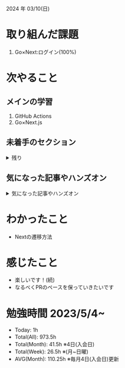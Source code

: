 
2024 年 03/10(日)

# 取り組んだ課題
1. Go×Next:ログイン(100%)
 
# 次やること

## メインの学習

1. GitHub Actions
2. Go×Next.js

## 未着手のセクション

<details>

<summary>残り</summary>

### インフラ側
* 継続的インテグレーション
* Terraform

</details>

## 気になった記事やハンズオン

<details>

<summary>気になった記事やハンズオン</summary>

### Go
1. [古典学派的テストとGoで考える持続可能なアーキテクチャ入門](https://zenn.dev/jy8752/books/73769005e6afa9/viewer/chapter1)
2. [クリーンアーキテクチャ](https://nuits.jp/entry/easiest-clean-architecture-2019-09)
3. [Goにおけるメモリ管理の可視化](https://zenn.dev/kazu1029/articles/38ab3d99ef0de3)
4. [変数とメモリの関係](https://9cguide.appspot.com/15-02.html)
5. [Goで学ぶポインタとアドレス](https://qiita.com/Sekky0905/items/447efa04a95e3fec217f)

### TS
1. [TypeChallenge](https://github.com/type-challenges/type-challenges/tree/main/questions/00004-easy-pick)

### 低レイヤ

1. [Putting the “You” in CPU](https://cpu.land/)

</details>

# わかったこと

* Nextの遷移方法

# 感じたこと

* 楽しいです！(続)
* なるべくPRのペースを保っていきたいです

# 勉強時間 2023/5/4~

* Today: 1h
* Total(All): 973.5h　
* Total(Month): 41.5h ※4日(入会日)
* Total(Week): 26.5h ※(月~日曜)
* AVG(Month): 110.25h ※毎月4日(入会日)更新
